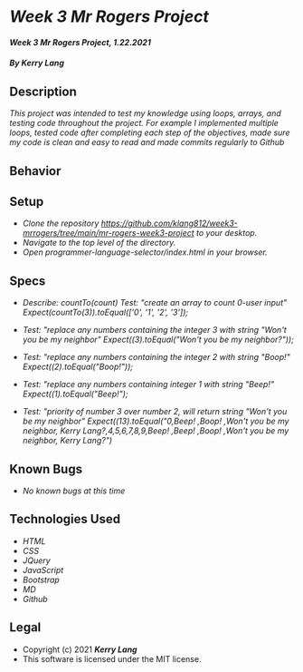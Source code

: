 

# *Week 3 Mr Rogers Project*

#### *Week 3 Mr Rogers Project, 1.22.2021*

#### *By Kerry Lang*

## Description
_This project was intended to test my knowledge using loops, arrays, and testing code throughout the project. For example I implemented  multiple loops, tested code after completing each step of the objectives, made sure my code is clean and easy to read and made commits regularly to Github_

## Behavior

## Setup
* _Clone the repository https://github.com/klang812/week3-mrrogers/tree/main/mr-rogers-week3-project to your desktop._
* _Navigate to the top level of the directory._
* _Open programmer-language-selector/index.html in your browser._

## Specs

* _Describe: countTo(count)_
  _Test:  "create an array to count 0-user input"_
  _Expect(countTo(3)).toEqual(['0', '1', '2', '3']);_

* _Test: "replace any numbers containing the integer 3 with string "Won't you be my neighbor"_
   _Expect((3).toEqual("Won't you be my neighbor?"));_

* _Test:  "replace any numbers containing the integer 2 with string "Boop!"_
  _Expect((2).toEqual("Boop!"));_

* _Test:  "replace any numbers containing integer 1 with string "Beep!"_
  _Expect((1).toEqual("Beep!");_

* _Test:  "priority of number 3 over number 2, will return string "Won't you be my neighbor"_
  _Expect((13).toEqual("0,Beep! ,Boop! ,Won't you be my neighbor, Kerry Lang?,4,5,6,7,8,9,Beep! ,Beep! ,Boop! ,Won't you be my neighbor, Kerry Lang?")_

## Known Bugs
* _No known bugs at this time_

## Technologies Used
* _HTML_
* _CSS_
* _JQuery_
* _JavaScript_
* _Bootstrap_
* _MD_
* _Github_

## Legal
* Copyright (c) 2021 **_Kerry Lang_**
* This software is licensed under the MIT license.
